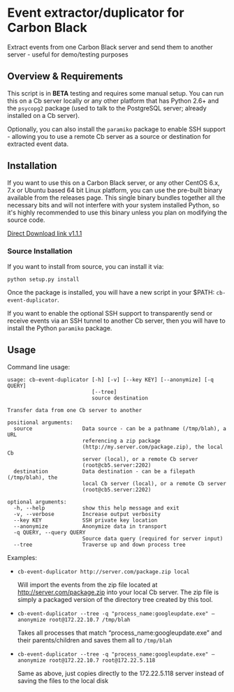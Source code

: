 # Event extractor/duplicator for Carbon Black

Extract events from one Carbon Black server and send them to another server - useful for demo/testing purposes

## Overview & Requirements

This script is in **BETA** testing and requires some manual setup. You can run this on a Cb server locally or any other
platform that has Python 2.6+ and the `psycopg2` package (used to talk to the PostgreSQL server; already installed
on a Cb server).

Optionally, you can also install the `paramiko` package to enable SSH support - allowing you to use a remote Cb server
as a source or destination for extracted event data.

## Installation

If you want to use this on a Carbon Black server, or any other CentOS 6.x, 7.x or Ubuntu based 64 bit Linux platform, 
you can use the pre-built binary available from the releases page. This single binary bundles together all the necessary
bits and will not interfere with your system installed Python, so it's highly recommended to use this binary unless you
plan on modifying the source code.

[Direct Download link v1.1.1](https://github.com/carbonblack/cb-event-duplicator/releases/download/v1.1.1/cb-event-duplicator)

### Source Installation

If you want to install from source, you can install it via:

```
python setup.py install
```

Once the package is installed, you will have a new script in your $PATH: `cb-event-duplicator`.

If you want to enable the optional SSH support to transparently
send or receive events via an SSH tunnel to another Cb server, then you will have to install the Python `paramiko` package.

## Usage

Command line usage:

```
usage: cb-event-duplicator [-h] [-v] [--key KEY] [--anonymize] [-q QUERY]
                           [--tree]
                           source destination

Transfer data from one Cb server to another

positional arguments:
  source                Data source - can be a pathname (/tmp/blah), a URL
                        referencing a zip package
                        (http://my.server.com/package.zip), the local Cb
                        server (local), or a remote Cb server
                        (root@cb5.server:2202)
  destination           Data destination - can be a filepath (/tmp/blah), the
                        local Cb server (local), or a remote Cb server
                        (root@cb5.server:2202)

optional arguments:
  -h, --help            show this help message and exit
  -v, --verbose         Increase output verbosity
  --key KEY             SSH private key location
  --anonymize           Anonymize data in transport
  -q QUERY, --query QUERY
                        Source data query (required for server input)
  --tree                Traverse up and down process tree
```

Examples:

* `cb-event-duplicator http://server.com/package.zip local`

  Will import the events from the zip file located at http://server.com/package.zip into your local Cb server.
  The zip file is simply a packaged version of the directory tree created by this tool.

* `cb-event-duplicator --tree -q "process_name:googleupdate.exe" —anonymize root@172.22.10.7 /tmp/blah`

  Takes all processes that match “process_name:googleupdate.exe” and their parents/children and saves them all to `/tmp/blah`

* `cb-event-duplicator --tree -q "process_name:googleupdate.exe" —anonymize root@172.22.10.7 root@172.22.5.118`

  Same as above, just copies directly to the 172.22.5.118 server instead of saving the files to the local disk
